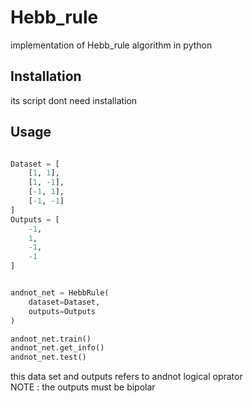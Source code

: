 # Hebb_rule
implementation of Hebb_rule algorithm in python


## Installation

its script dont need installation

## Usage

```python

Dataset = [
    [1, 1],
    [1, -1],
    [-1, 1],
    [-1, -1]
]
Outputs = [
    -1,
    1,
    -1,
    -1
]


andnot_net = HebbRule(
    dataset=Dataset,
    outputs=Outputs
)

andnot_net.train()
andnot_net.get_info()
andnot_net.test()

```
this data set and outputs refers to andnot logical oprator <br>
NOTE : the outputs must be bipolar

